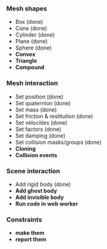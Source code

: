 ### Mesh shapes
* Box (done)
* Cone (done)
* Cylinder (done)
* Plane (done)
* Sphere (done)
* **Convex**
* **Triangle**
* **Compound**

### Mesh interaction
* Set position (done)
* Set quaternion (done)
* Set mass (done)
* Set friction & restitution (done)
* Set velocities (done)
* Set factors (done)
* Set damping (done)
* Set collision masks/groups (done)
* **Cloning**
* **Collision events**

### Scene interaction
* Add rigid body (done)
* **Add ghost body**
* **Add invisible body**
* **Run code in web worker**

### Constraints
* **make them**
* **report them**